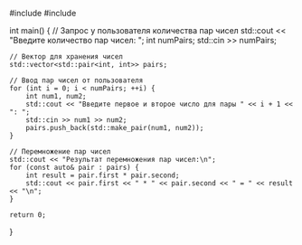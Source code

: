 #include <iostream>
#include <vector>

int main() {
    // Запрос у пользователя количества пар чисел
    std::cout << "Введите количество пар чисел: ";
    int numPairs;
    std::cin >> numPairs;

    // Вектор для хранения чисел
    std::vector<std::pair<int, int>> pairs;

    // Ввод пар чисел от пользователя
    for (int i = 0; i < numPairs; ++i) {
        int num1, num2;
        std::cout << "Введите первое и второе число для пары " << i + 1 << ": ";
        std::cin >> num1 >> num2;
        pairs.push_back(std::make_pair(num1, num2));
    }

    // Перемножение пар чисел
    std::cout << "Результат перемножения пар чисел:\n";
    for (const auto& pair : pairs) {
        int result = pair.first * pair.second;
        std::cout << pair.first << " * " << pair.second << " = " << result << "\n";
    }

    return 0;
}
